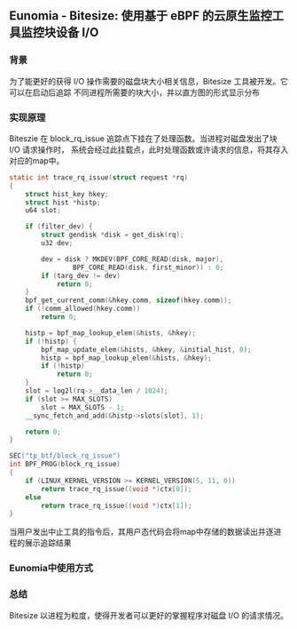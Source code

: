 ## Eunomia - Bitesize: 使用基于 eBPF 的云原生监控工具监控块设备 I/O

### 背景

为了能更好的获得 I/O 操作需要的磁盘块大小相关信息，Bitesize 工具被开发。它可以在启动后追踪
不同进程所需要的块大小，并以直方图的形式显示分布

### 实现原理

Biteszie 在 block_rq_issue 追踪点下挂在了处理函数。当进程对磁盘发出了块 I/O 请求操作时，
系统会经过此挂载点，此时处理函数或许请求的信息，将其存入对应的map中。
```c
static int trace_rq_issue(struct request *rq)
{
	struct hist_key hkey;
	struct hist *histp;
	u64 slot;

	if (filter_dev) {
		struct gendisk *disk = get_disk(rq);
		u32 dev;

		dev = disk ? MKDEV(BPF_CORE_READ(disk, major),
				BPF_CORE_READ(disk, first_minor)) : 0;
		if (targ_dev != dev)
			return 0;
	}
	bpf_get_current_comm(&hkey.comm, sizeof(hkey.comm));
	if (!comm_allowed(hkey.comm))
		return 0;

	histp = bpf_map_lookup_elem(&hists, &hkey);
	if (!histp) {
		bpf_map_update_elem(&hists, &hkey, &initial_hist, 0);
		histp = bpf_map_lookup_elem(&hists, &hkey);
		if (!histp)
			return 0;
	}
	slot = log2l(rq->__data_len / 1024);
	if (slot >= MAX_SLOTS)
		slot = MAX_SLOTS - 1;
	__sync_fetch_and_add(&histp->slots[slot], 1);

	return 0;
}

SEC("tp_btf/block_rq_issue")
int BPF_PROG(block_rq_issue)
{
	if (LINUX_KERNEL_VERSION >= KERNEL_VERSION(5, 11, 0))
		return trace_rq_issue((void *)ctx[0]);
	else
		return trace_rq_issue((void *)ctx[1]);
}
```

当用户发出中止工具的指令后，其用户态代码会将map中存储的数据读出并逐进程的展示追踪结果

### Eunomia中使用方式


### 总结
Bitesize 以进程为粒度，使得开发者可以更好的掌握程序对磁盘 I/O 的请求情况。